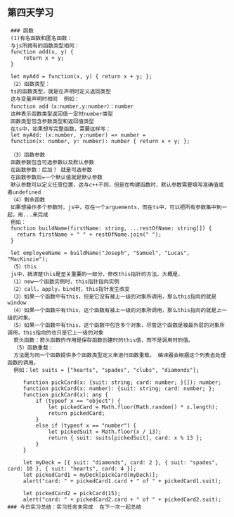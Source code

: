 ## 第四天学习
     ### 函数
     (1)有名函数和匿名函数：
     与js所拥有的函数类型相同：
     function add(x, y) {
         return x + y;
     }

     let myAdd = function(x, y) { return x + y; };
     （2）函数类型：
     ts的函数类型，就是在声明时定义返回类型
     这与变量声明时相同  例如：
     function add（x:number,y:number）：number
     这种表示函数类型返回值一定时number类型
     函数类型包含参数类型和返回值类型
     在ts中，如果想写完整函数，需要这样写：
     let myAdd: (x:number, y:number) => number =
     function(x: number, y: number): number { return x + y; };

     （3）函数参数
     函数参数包含可选参数以及默认参数
     在函数参数：后加？ 就是可选参数
     在函数参数后=一个默认值就是默认参数
     默认参数可以定义任意位置，这与c++不同，但是在构建函数时，默认参数需要填写准确值或者undefined
     （4）剩余函数
     如果想操作多个参数时，js中，存在一个arguements，而在ts中，可以把所有参数集中到一起，用...来完成
     例如：
     function buildName(firstName: string, ...restOfName: string[]) {
       return firstName + " " + restOfName.join(" ");
     }

     let employeeName = buildName("Joseph", "Samuel", "Lucas", "MacKinzie");
     （5）this
     js中，搞清楚this是至关重要的一部分，修改this指针的方法，大概是，
     （1）new一个函数实例时，this指针指向实例
     （2）call，apply，bind时，this指针发生改变
     （3）如果一个函数中有this，但是它没有被上一级的对象所调用，那么this指向的就是window
     （4）如果一个函数中有this，这个函数有被上一级的对象所调用，那么this指向的就是上一级的对象。
     （5）如果一个函数中有this，这个函数中包含多个对象，尽管这个函数是被最外层的对象所调用，this指向的也只是它上一级的对象
      箭头函数：箭头函数的作用是保存函数创建时的this值，而不是调用时的值。
      （5）函数重载：
      方法是为同一个函数提供多个函数类型定义来进行函数重载。 编译器会根据这个列表去处理函数的调用。
      例如：let suits = ["hearts", "spades", "clubs", "diamonds"];

         function pickCard(x: {suit: string; card: number; }[]): number;
         function pickCard(x: number): {suit: string; card: number; };
         function pickCard(x): any {
             if (typeof x == "object") {
                 let pickedCard = Math.floor(Math.random() * x.length);
                 return pickedCard;
             }
             else if (typeof x == "number") {
                 let pickedSuit = Math.floor(x / 13);
                 return { suit: suits[pickedSuit], card: x % 13 };
             }
         }

         let myDeck = [{ suit: "diamonds", card: 2 }, { suit: "spades", card: 10 }, { suit: "hearts", card: 4 }];
         let pickedCard1 = myDeck[pickCard(myDeck)];
         alert("card: " + pickedCard1.card + " of " + pickedCard1.suit);

         let pickedCard2 = pickCard(15);
         alert("card: " + pickedCard2.card + " of " + pickedCard2.suit);
    ### 今日实习总结：实习任务未完成  在下一次一起总结


